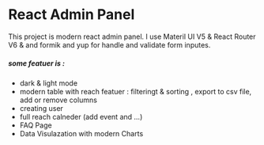 # React Admin Panel

This project is modern react admin panel. I use Materil UI V5 & React Router V6 & and formik and yup for handle and validate form inputes.
##### some featuer is :
* dark & light mode
* modern table with reach featuer : filteringt & sorting , export to csv file, add or remove columns
* creating user
* full reach calneder (add event and ...)
* FAQ Page
* Data Visulazation with modern Charts


